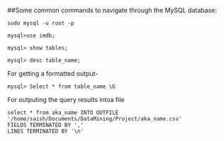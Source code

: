 ##Some common commands to navigate through the MySQL database:

```
sudo mysql -u root -p
```
```
mysql>use imdb;
```
```
mysql> show tables;
```

```
mysql> desc table_name;
```

For getting a formatted output-

```
mysql> Select * from table_name \G
```

For outputing the query results intoa file

```
select * from aka_name INTO OUTFILE '/home/saish/Documents/DataMining/Project/aka_name.csv'
FIELDS TERMINATED BY ','
LINES TERMINATED BY '\n'
```

